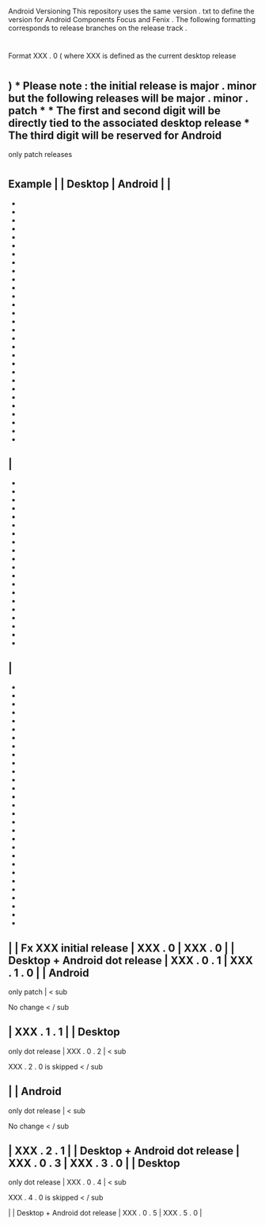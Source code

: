#
Android
Versioning
This
repository
uses
the
same
version
.
txt
to
define
the
version
for
Android
Components
Focus
and
Fenix
.
The
following
formatting
corresponds
to
release
branches
on
the
release
track
.
#
#
Format
XXX
.
0
(
where
XXX
is
defined
as
the
current
desktop
release
#
)
*
Please
note
:
the
initial
release
is
major
.
minor
but
the
following
releases
will
be
major
.
minor
.
patch
*
*
The
first
and
second
digit
will
be
directly
tied
to
the
associated
desktop
release
*
The
third
digit
will
be
reserved
for
Android
-
only
patch
releases
#
#
#
Example
|
|
Desktop
|
Android
|
|
-
-
-
-
-
-
-
-
-
-
-
-
-
-
-
-
-
-
-
-
-
-
-
-
-
-
-
-
-
-
|
-
-
-
-
-
-
-
-
-
-
-
-
-
-
-
-
-
-
-
-
-
|
-
-
-
-
-
-
-
-
-
-
-
-
-
-
-
-
-
-
-
-
-
-
-
-
-
-
-
-
-
-
|
|
Fx
XXX
initial
release
|
XXX
.
0
|
XXX
.
0
|
|
Desktop
+
Android
dot
release
|
XXX
.
0
.
1
|
XXX
.
1
.
0
|
|
Android
-
only
patch
|
<
sub
>
No
change
<
/
sub
>
|
XXX
.
1
.
1
|
|
Desktop
-
only
dot
release
|
XXX
.
0
.
2
|
<
sub
>
XXX
.
2
.
0
is
skipped
<
/
sub
>
|
|
Android
-
only
dot
release
|
<
sub
>
No
change
<
/
sub
>
|
XXX
.
2
.
1
|
|
Desktop
+
Android
dot
release
|
XXX
.
0
.
3
|
XXX
.
3
.
0
|
|
Desktop
-
only
dot
release
|
XXX
.
0
.
4
|
<
sub
>
XXX
.
4
.
0
is
skipped
<
/
sub
>
|
|
Desktop
+
Android
dot
release
|
XXX
.
0
.
5
|
XXX
.
5
.
0
|
